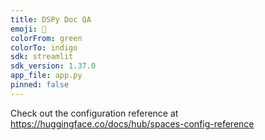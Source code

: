 ```yaml
---
title: DSPy Doc QA
emoji: 🐨
colorFrom: green
colorTo: indigo
sdk: streamlit
sdk_version: 1.37.0
app_file: app.py
pinned: false
---
```


Check out the configuration reference at https://huggingface.co/docs/hub/spaces-config-reference
